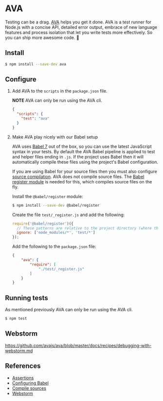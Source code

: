 # AVA

Testing can be a drag. [AVA](https://github.com/avajs/ava) helps you get it done. AVA is a test runner for Node.js with a concise API, detailed error output, embrace of new language features and process isolation that let you write tests more effectively. So you can ship more awesome code. 🚀


## Install

```bash
$ npm install --save-dev ava
```

## Configure

1. Add AVA to the `scripts` in the `package.json` file.

    **NOTE** AVA can only be run using the AVA cli. 
    
    ```json
    {
      "scripts": {
        "test": "ava"
      }
    }
    ``` 

2. Make AVA play nicely with our Babel setup 

    AVA uses [Babel 7](https://babeljs.io/) out of the box, so you can use the latest JavaScript syntax in your tests. By default the AVA Babel pipeline is applied to test and helper files ending in `.js`. If the project uses Babel then it will automatically compile these files using the project's Babel configuration.

    If you are using Babel for your source files then you must also configure [source compilation](https://github.com/avajs/ava/blob/master/docs/recipes/babel.md#compile-sources). AVA does not compile source files. The [Babel register module](https://babeljs.io/docs/en/babel-register) is needed for this, which compiles source files on the fly.
    
    Install the `@babel/register` module:
    
    ```bash
    $ npm install --save-dev @babel/register
    ```
    
    Create the file `test/_register.js` and add the following:
    
    ```js
    require('@babel/register')({
      // These patterns are relative to the project directory (where the `package.json` file lives):
      ignore: ['node_modules/*', 'test/*']
    });

    ```

    Add the following to the `package.json` file:
    
    ``` json
    {
        "ava": {
            "require": [
                "./test/_register.js"
            ]
        }
    }
    ```

## Running tests

As mentioned previously AVA can only be run using the AVA cli.

```bash
$ npm test
```

## Webstorm

https://github.com/avajs/ava/blob/master/docs/recipes/debugging-with-webstorm.md

## References

- [Assertions](https://github.com/avajs/ava/blob/master/docs/03-assertions.md)
- [Configuring Babel](https://github.com/avajs/ava/blob/master/docs/recipes/babel.md)
- [Compile sources](https://github.com/avajs/ava/blob/master/docs/recipes/babel.md#compile-sources)
- [Webstorm](https://github.com/avajs/ava/blob/master/docs/recipes/debugging-with-webstorm.md)
